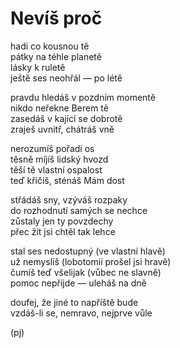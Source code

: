 Nevíš proč
==========

hadi co kousnou tě  
pátky na téhle planetě  
lásky k ruletě  
ještě ses neohřál — po létě

pravdu hledáš v pozdním momentě  
nikdo neřekne Berem tě  
zasedáš v kající se dobrotě  
zraješ uvnitř, chátráš vně 

nerozumíš pořadí os  
těsně míjíš lidský hvozd  
těší tě vlastní ospalost  
teď křičíš, sténáš Mám dost

střádáš sny, vzýváš rozpaky  
do rozhodnutí samých se nechce  
zůstaly jen ty povzdechy  
přec žít jsi chtěl tak lehce

stal ses nedostupný (ve vlastní hlavě)  
už nemyslíš (lobotomií prošel jsi hravě)  
čumíš teď všelijak (vůbec ne slavně)  
pomoc nepřijde — uleháš na dně

doufej, že jiné to napříště bude  
vzdáš-li se, nemravo, nejprve vůle

(pj)

